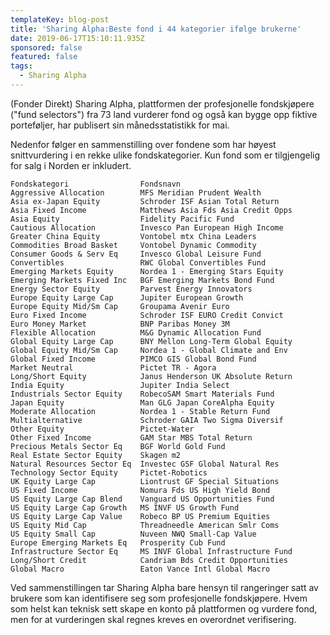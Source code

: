 ```yaml
---
templateKey: blog-post
title: 'Sharing Alpha:Beste fond i 44 kategorier ifølge brukerne'
date: 2019-06-17T15:10:11.935Z
sponsored: false
featured: false
tags:
  - Sharing Alpha
---
```

(Fonder Direkt) Sharing Alpha, plattformen der profesjonelle fondskjøpere ("fund selectors") fra 73 land vurderer fond og også kan bygge opp fiktive porteføljer, har publisert sin månedsstatistikk for mai.

Nedenfor følger en sammenstilling over fondene som har høyest snittvurdering i en rekke ulike fondskategorier. Kun fond som er tilgjengelig for salg i Norden er inkludert.
```
Fondskategori                Fondsnavn                         
Aggressive Allocation        MFS Meridian Prudent Wealth       
Asia ex-Japan Equity         Schroder ISF Asian Total Return   
Asia Fixed Income            Matthews Asia Fds Asia Credit Opps
Asia Equity                  Fidelity Pacific Fund             
Cautious Allocation          Invesco Pan European High Income  
Greater China Equity         Vontobel mtx China Leaders        
Commodities Broad Basket     Vontobel Dynamic Commodity        
Consumer Goods & Serv Eq     Invesco Global Leisure Fund       
Convertibles                 RWC Global Convertibles Fund      
Emerging Markets Equity      Nordea 1 - Emerging Stars Equity  
Emerging Markets Fixed Inc   BGF Emerging Markets Bond Fund    
Energy Sector Equity         Parvest Energy Innovators         
Europe Equity Large Cap      Jupiter European Growth           
Europe Equity Mid/Sm Cap     Groupama Avenir Euro              
Euro Fixed Income            Schroder ISF EURO Credit Convict  
Euro Money Market            BNP Paribas Money 3M              
Flexible Allocation          M&G Dynamic Allocation Fund       
Global Equity Large Cap      BNY Mellon Long-Term Global Equity
Global Equity Mid/Sm Cap     Nordea 1 - Global Climate and Env 
Global Fixed Income          PIMCO GIS Global Bond Fund        
Market Neutral               Pictet TR - Agora                 
Long/Short Equity            Janus Henderson UK Absolute Return
India Equity                 Jupiter India Select              
Industrials Sector Equity    RobecoSAM Smart Materials Fund    
Japan Equity                 Man GLG Japan CoreAlpha Equity    
Moderate Allocation          Nordea 1 - Stable Return Fund     
Multialternative             Schroder GAIA Two Sigma Diversif  
Other Equity                 Pictet-Water                      
Other Fixed Income           GAM Star MBS Total Return         
Precious Metals Sector Eq    BGF World Gold Fund               
Real Estate Sector Equity    Skagen m2                         
Natural Resources Sector Eq  Investec GSF Global Natural Res   
Technology Sector Equity     Pictet-Robotics                   
UK Equity Large Cap          Liontrust GF Special Situations   
US Fixed Income              Nomura Fds US High Yield Bond     
US Equity Large Cap Blend    Vanguard US Opportunities Fund    
US Equity Large Cap Growth   MS INVF US Growth Fund            
US Equity Large Cap Value    Robeco BP US Premium Equities     
US Equity Mid Cap            Threadneedle American Smlr Coms   
US Equity Small Cap          Nuveen NWQ Small-Cap Value        
Europe Emerging Markets Eq   Prosperity Cub Fund               
Infrastructure Sector Eq     MS INVF Global Infrastructure Fund
Long/Short Credit            Candriam Bds Credit Opportunities 
Global Macro                 Eaton Vance Intl Global Macro     
```
Ved sammenstillingen tar Sharing Alpha bare hensyn til rangeringer satt av brukere som kan identifisere seg som profesjonelle fondskjøpere. Hvem som helst kan teknisk sett skape en konto på plattformen og vurdere fond, men for at vurderingen skal regnes kreves en overordnet verifisering.
